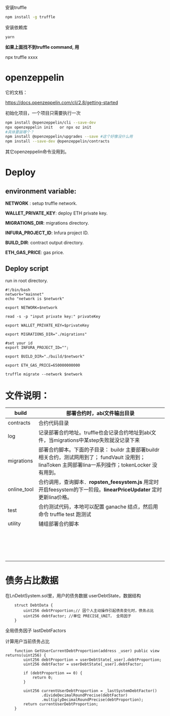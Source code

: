 安装truffle

```bash
npm install -g truffle
```

安装依赖库

```
yarn
```



**如果上面找不到truffle command, 用**

npx truffle xxxx



# openzeppelin

它的文档：

https://docs.openzeppelin.com/cli/2.8/getting-started

初始化项目，一个项目只需要执行一次

```bash
npm install @openzeppelin/cli --save-dev
npx openzeppelin init   or npx oz init
#具体要装哪个？
npm install @openzeppelin/upgrades --save #这个好像没什么用
npm install --save-dev @openzeppelin/contracts 
```

其它openzeppelin命令没用到。



# Deploy

## environment variable:

**NETWORK** : setup truffle network.

**WALLET_PRIVATE_KEY**: deploy ETH private key.

**MIGRATIONS_DIR**: migrations directory.

**INFURA_PROJECT_ID**: Infura project ID.

**BUILD_DIR**: contract output directory.

**ETH_GAS_PRICE**: gas price.

## Deploy script

run in root directory.

```shell
#!/bin/bash
network="mainnet"
echo "network is $network"

export NETWORK=$network

read -s -p "input private key:" privateKey

export WALLET_PRIVATE_KEY=$privateKey

export MIGRATIONS_DIR="./migrations"

#set your id
export INFURA_PROJECT_ID="";

export BUILD_DIR="./build/$network"

export ETH_GAS_PRICE=650000000000

truffle migrate --network $network 
```

# 文件说明：

| build       | 部署合约时，abi文件输出目录                                  |
| ----------- | ------------------------------------------------------------ |
| contracts   | 合约代码目录                                                 |
| log         | 记录部署合约地址。truffle也会记录合约地址到abi文件，当migrations中某step失败就没记录下来 |
| migrations  | 部署合约脚本。下面的子目录： buildr 主要部署buildr相关合约，测试网用到了； fundVault 没用到；linaToken 主网部署lina一系列操作；tokenLocker 没有用到。 |
| online_tool | 合约调用，查询脚本．**ropsten_feesystem.js** 用定时开启feesystem的下一阶段。**linearPriceUpdater** 定时更新lina价格。 |
| test        | 合约测试代码，本地可以配置 ganache 结点，然后用命令 truffle test 跑测试 |
| utility     | 辅组部署合约脚本                                             |
|             |                                                              |
|             |                                                              |
|             |                                                              |
|             |                                                              |
|             |                                                              |
|             |                                                              |
|             |                                                              |
|             |                                                              |
|             |                                                              |
|             |                                                              |
|             |                                                              |
|             |                                                              |
|             |                                                              |
|             |                                                              |
|             |                                                              |
|             |                                                              |
|             |                                                              |

# 债务占比数据

在LnDebtSystem.sol里，用户的债务数据 userDebtState，数据结构

```
    struct DebtData {
        uint256 debtProportion;// 因个人主动操作引起债务变化时，债务占比
        uint256 debtFactor; //单位 PRECISE_UNIT， 全局因子
    }
```

全局债务因子 lastDebtFactors

计算用户当前债务占比

```
    function GetUserCurrentDebtProportion(address _user) public view returns(uint256) {
        uint256 debtProportion = userDebtState[_user].debtProportion;
        uint256 debtFactor = userDebtState[_user].debtFactor;

        if (debtProportion == 0) {
            return 0;
        }

        uint256 currentUserDebtProportion = _lastSystemDebtFactor()
                .divideDecimalRoundPrecise(debtFactor)
                .multiplyDecimalRoundPrecise(debtProportion);
        return currentUserDebtProportion;
    }
```

